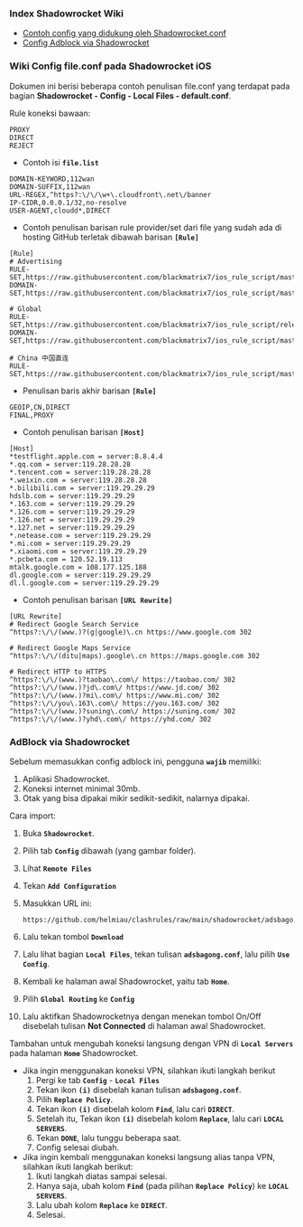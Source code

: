 ### Index Shadowrocket Wiki
  - [Contoh config yang didukung oleh Shadowrocket.conf](#wiki-config-fileconf-pada-shadowrocket-ios)
  - [Config Adblock via Shadowrocket](#adblock-via-shadowrocket)

### Wiki Config file.conf pada Shadowrocket iOS

Dokumen ini berisi beberapa contoh penulisan file.conf yang terdapat pada bagian **Shadowrocket - Config - Local Files - default.conf**.

Rule koneksi bawaan:
```
PROXY 
DIRECT 
REJECT
```

- Contoh isi **`file.list`**
```
DOMAIN-KEYWORD,112wan
DOMAIN-SUFFIX,112wan
URL-REGEX,^https?:\/\/\w+\.cloudfront\.net\/banner
IP-CIDR,0.0.0.1/32,no-resolve
USER-AGENT,cloudd*,DIRECT 
```

- Contoh penulisan barisan rule provider/set dari file yang sudah ada di hosting GitHub terletak dibawah barisan **``[Rule]``**
```
[Rule]
# Advertising
RULE-SET,https://raw.githubusercontent.com/blackmatrix7/ios_rule_script/master/rule/Loon/Advertising/Advertising.list,REJECT
DOMAIN-SET,https://raw.githubusercontent.com/blackmatrix7/ios_rule_script/master/rule/Loon/Advertising/Advertising_Domain.list,REJECT

# Global
RULE-SET,https://raw.githubusercontent.com/blackmatrix7/ios_rule_script/release/rule/Loon/Proxy/Proxy.list,PROXY
DOMAIN-SET,https://raw.githubusercontent.com/blackmatrix7/ios_rule_script/master/rule/Loon/Proxy/Proxy_Domain.list,PROXY

# China 中国直连
RULE-SET,https://raw.githubusercontent.com/blackmatrix7/ios_rule_script/master/rule/Loon/China/China.list,DIRECT
```

- Penulisan baris akhir barisan **``[Rule]``**
```
GEOIP,CN,DIRECT
FINAL,PROXY
```

- Contoh penulisan barisan **``[Host]``**
```
[Host]
*testflight.apple.com = server:8.8.4.4
*.qq.com = server:119.28.28.28
*.tencent.com = server:119.28.28.28
*.weixin.com = server:119.28.28.28
*.bilibili.com = server:119.29.29.29
hdslb.com = server:119.29.29.29
*.163.com = server:119.29.29.29
*.126.com = server:119.29.29.29
*.126.net = server:119.29.29.29
*.127.net = server:119.29.29.29
*.netease.com = server:119.29.29.29
*.mi.com = server:119.29.29.29
*.xiaomi.com = server:119.29.29.29
*.pcbeta.com = 120.52.19.113
mtalk.google.com = 108.177.125.188
dl.google.com = server:119.29.29.29
dl.l.google.com = server:119.29.29.29
```

- Contoh penulisan barisan **``[URL Rewrite]``**
```
[URL Rewrite]
# Redirect Google Search Service
^https?:\/\/(www.)?(g|google)\.cn https://www.google.com 302

# Redirect Google Maps Service
^https?:\/\/(ditu|maps).google\.cn https://maps.google.com 302

# Redirect HTTP to HTTPS
^https?:\/\/(www.)?taobao\.com\/ https://taobao.com/ 302
^https?:\/\/(www.)?jd\.com\/ https://www.jd.com/ 302
^https?:\/\/(www.)?mi\.com\/ https://www.mi.com/ 302
^https?:\/\/you\.163\.com\/ https://you.163.com/ 302
^https?:\/\/(www.)?suning\.com\/ https://suning.com/ 302
^https?:\/\/(www.)?yhd\.com\/ https://yhd.com/ 302
```

### AdBlock via Shadowrocket
Sebelum memasukkan config adblock ini, pengguna **``wajib``** memiliki:
  1. Aplikasi Shadowrocket.
  2. Koneksi internet minimal 30mb.
  3. Otak yang bisa dipakai mikir sedikit-sedikit, nalarnya dipakai.

Cara import:
  1. Buka **``Shadowrocket``**.
  2. Pilih tab **``Config``** dibawah (yang gambar folder).
  3. Lihat **``Remote Files``**
  4. Tekan **``Add Configuration``**
  5. Masukkan URL ini:

      ```
      https://github.com/helmiau/clashrules/raw/main/shadowrocket/adsbagong.conf
      ```

  6. Lalu tekan tombol **``Download``**
  7. Lalu lihat bagian **``Local Files``**, tekan tulisan **``adsbagong.conf``**, lalu pilih **``Use Config``**.
  8. Kembali ke halaman awal Shadowrocket, yaitu tab **``Home``**.
  9. Pilih **``Global Routing``** ke **``Config``**
  10. Lalu aktifkan Shadowrocketnya dengan menekan tombol On/Off disebelah tulisan **Not Connected** di halaman awal Shadowrocket.

Tambahan untuk mengubah koneksi langsung dengan VPN di **``Local Servers``** pada halaman **``Home``** Shadowrocket.
  - Jika ingin menggunakan koneksi VPN, silahkan ikuti langkah berikut
      1. Pergi ke tab **``Config``** - **``Local Files``**
      2. Tekan ikon **``(i)``** disebelah kanan tulisan **``adsbagong.conf``**.
      3. Pilih **``Replace Policy``**.
      4. Tekan ikon **``(i)``** disebelah kolom **``Find``**, lalu cari **``DIRECT``**.
      5. Setelah itu, Tekan ikon **``(i)``** disebelah kolom **``Replace``**, lalu cari **``LOCAL SERVERS``**.
      6. Tekan **``DONE``**, lalu tunggu beberapa saat.
      7. Config selesai diubah.
  - Jika ingin kembali menggunakan koneksi langsung alias tanpa VPN, silahkan ikuti langkah berikut:
      1. Ikuti langkah diatas sampai selesai.
      2. Hanya saja, ubah kolom **``Find``** (pada pilihan **``Replace Policy``**) ke **``LOCAL SERVERS``**.
      3. Lalu ubah kolom **``Replace``** ke **``DIRECT``**.
      4. Selesai.
  
